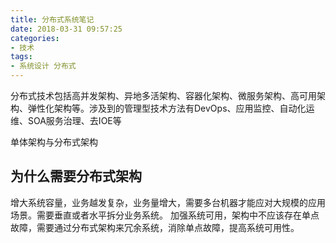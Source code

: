 ```yaml
---
title: 分布式系统笔记
date: 2018-03-31 09:57:25
categories:
- 技术 
tags:
- 系统设计 分布式
---
```


分布式技术包括高并发架构、异地多活架构、容器化架构、微服务架构、高可用架构、弹性化架构等。涉及到的管理型技术方法有DevOps、应用监控、自动化运维、SOA服务治理、去IOE等

单体架构与分布式架构

## 为什么需要分布式架构
增大系统容量，业务越发复杂，业务量增大，需要多台机器才能应对大规模的应用场景。需要垂直或者水平拆分业务系统。
加强系统可用，架构中不应该存在单点故障，需要通过分布式架构来冗余系统，消除单点故障，提高系统可用性。



